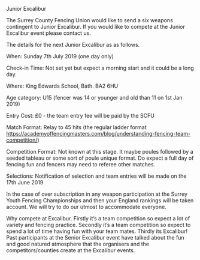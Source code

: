 Junior Excalibur

The Surrey County Fencing Union would like to send a six weapons contingent to Junior Excalibur. If you would like to compete at the Junior Excalibur event please contact us.


The details for the next Junior Excalibur as as follows.
 

When: Sunday 7th July 2019 (one day only)



Check-in Time: Not set yet but expect a morning start and it could be a long day.



Where: King Edwards School, Bath. BA2 6HU



Age category: U15 (fencer was 14 or younger and old than 11 on 1st Jan 2019)



Entry Cost: £0 - the team entry fee will be paid by the SCFU



Match Format: Relay to 45 hits (the regular ladder format https://academyoffencingmasters.com/blog/understanding-fencing-team-competition/)  



Competition Format: Not known at this stage. It maybe poules followed by a seeded tableau or some sort of poule unique format. Do expect a full day of fencing fun and fencers may need to referee other matches.

 
Selections: Notification of selection and team entries will be made on the 17th June 2019


In the case of over subscription in any weapon participation at the Surrey Youth Fencing Championships and then your England rankings will be taken account. We will try to do our utmost to accommodate everyone. 



Why compete at Excalibur. Firstly it’s a team competition so expect a lot of variety and fencing practice. Secondly it’s a team competition so expect to spend a lot of time having fun with your team mates. Thirdly its Excalibur! Past participants at the Senior Excalibur event have talked about the fun and good natured atmosphere that the organisers and the competitors/counties create at the Excalibur events.

 

